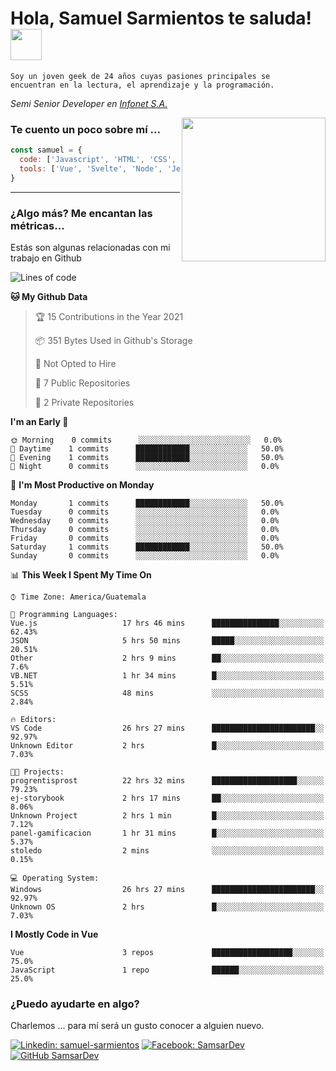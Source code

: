 <h1>Hola, Samuel Sarmientos te saluda! <img src="https://media.giphy.com/media/ZEOAnq3ockGojO0E7n/giphy.gif" width="50"></h1>
<code>Soy un joven geek de 24 años cuyas pasiones principales se
encuentran en la lectura, el aprendizaje y la programación.</code>
<br>
<p><em>Semi Senior Developer en <a href="https://www.progrentis.com/">Infonet S.A.</a>
</em></p>
<img align='right' src="https://media.giphy.com/media/du3J3cXyzhj75IOgvA/giphy.gif" width="230">

### Te cuento un poco sobre mí ...

```javascript
const samuel = {
  code: ['Javascript', 'HTML', 'CSS', 'SASS', 'Python', 'C#'],
  tools: ['Vue', 'Svelte', 'Node', 'Jest', 'Strapi']
}
```
---

### ¿Algo más? Me encantan las métricas...
Estás son algunas relacionadas con mi trabajo en Github

<!--START_SECTION:waka-->
![Lines of code](https://img.shields.io/badge/From%20Hello%20World%20I%27ve%20Written-273%20lines%20of%20code-blue)

**🐱 My Github Data** 

> 🏆 15 Contributions in the Year 2021
 > 
> 📦 351 Bytes Used in Github's Storage 
 > 
> 🚫 Not Opted to Hire
 > 
> 📜 7 Public Repositories 
 > 
> 🔑 2 Private Repositories  
 > 
**I'm an Early 🐤** 

```text
🌞 Morning    0 commits      ░░░░░░░░░░░░░░░░░░░░░░░░░   0.0% 
🌆 Daytime    1 commits      ████████████░░░░░░░░░░░░░   50.0% 
🌃 Evening    1 commits      ████████████░░░░░░░░░░░░░   50.0% 
🌙 Night      0 commits      ░░░░░░░░░░░░░░░░░░░░░░░░░   0.0%

```
📅 **I'm Most Productive on Monday** 

```text
Monday       1 commits      ████████████░░░░░░░░░░░░░   50.0% 
Tuesday      0 commits      ░░░░░░░░░░░░░░░░░░░░░░░░░   0.0% 
Wednesday    0 commits      ░░░░░░░░░░░░░░░░░░░░░░░░░   0.0% 
Thursday     0 commits      ░░░░░░░░░░░░░░░░░░░░░░░░░   0.0% 
Friday       0 commits      ░░░░░░░░░░░░░░░░░░░░░░░░░   0.0% 
Saturday     1 commits      ████████████░░░░░░░░░░░░░   50.0% 
Sunday       0 commits      ░░░░░░░░░░░░░░░░░░░░░░░░░   0.0%

```


📊 **This Week I Spent My Time On** 

```text
⌚︎ Time Zone: America/Guatemala

💬 Programming Languages: 
Vue.js                   17 hrs 46 mins      ███████████████░░░░░░░░░░   62.43% 
JSON                     5 hrs 50 mins       █████░░░░░░░░░░░░░░░░░░░░   20.51% 
Other                    2 hrs 9 mins        ██░░░░░░░░░░░░░░░░░░░░░░░   7.6% 
VB.NET                   1 hr 34 mins        █░░░░░░░░░░░░░░░░░░░░░░░░   5.51% 
SCSS                     48 mins             ░░░░░░░░░░░░░░░░░░░░░░░░░   2.84%

🔥 Editors: 
VS Code                  26 hrs 27 mins      ███████████████████████░░   92.97% 
Unknown Editor           2 hrs               █░░░░░░░░░░░░░░░░░░░░░░░░   7.03%

🐱‍💻 Projects: 
progrentisprost          22 hrs 32 mins      ███████████████████░░░░░░   79.23% 
ej-storybook             2 hrs 17 mins       ██░░░░░░░░░░░░░░░░░░░░░░░   8.06% 
Unknown Project          2 hrs 1 min         █░░░░░░░░░░░░░░░░░░░░░░░░   7.12% 
panel-gamificacion       1 hr 31 mins        █░░░░░░░░░░░░░░░░░░░░░░░░   5.37% 
stoledo                  2 mins              ░░░░░░░░░░░░░░░░░░░░░░░░░   0.15%

💻 Operating System: 
Windows                  26 hrs 27 mins      ███████████████████████░░   92.97% 
Unknown OS               2 hrs               █░░░░░░░░░░░░░░░░░░░░░░░░   7.03%

```

**I Mostly Code in Vue** 

```text
Vue                      3 repos             ██████████████████░░░░░░░   75.0% 
JavaScript               1 repo              ██████░░░░░░░░░░░░░░░░░░░   25.0%

```



<!--END_SECTION:waka-->

### ¿Puedo ayudarte en algo?
Charlemos ... para mí será un gusto conocer a alguien nuevo.

[![Linkedin: samuel-sarmientos](https://img.shields.io/badge/-Samuel%20Sarmientos-blue?style=flat-square&logo=Linkedin&logoColor=white)](https://www.linkedin.com/in/samuel-sarmientos)
[![Facebook: SamsarDev](https://img.shields.io/badge/-SamsarDev-white?style=flat-square&logo=Facebook)](https://www.facebook.com/Samsar.Dev)
[![GitHub SamsarDev](https://img.shields.io/github/followers/SamsarDev?label=follow&style=social)](https://github.com/SamsarDev)
